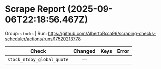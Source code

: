 # Scrape Report (2025-09-06T22:18:56.467Z)

Group: `stocks`  |  Run: https://github.com/AlbertoRoca96/scraping-checks-scheduler/actions/runs/17520213778

| Check | Changed | Keys | Error |
|---|:---:|:--|:--|
| `stock_ntdoy_global_quote` | — |  |  |
